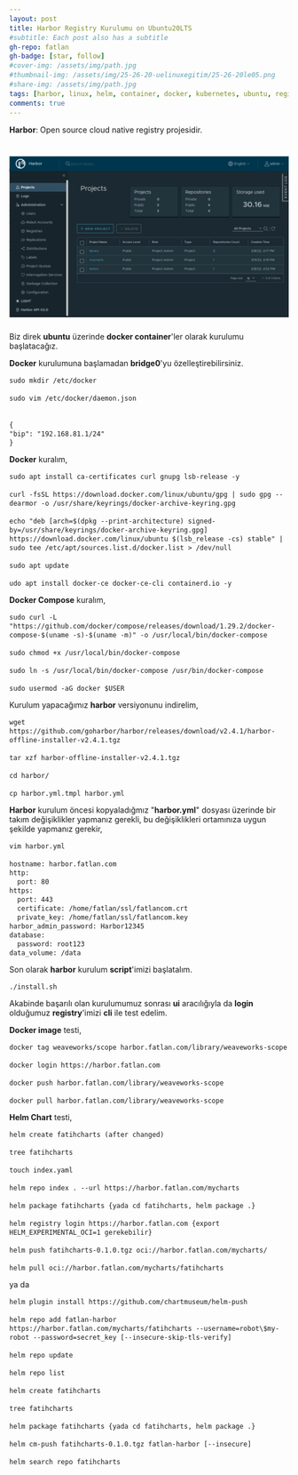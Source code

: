 ```yaml
---
layout: post
title: Harbor Registry Kurulumu on Ubuntu20LTS
#subtitle: Each post also has a subtitle
gh-repo: fatlan
gh-badge: [star, follow]
#cover-img: /assets/img/path.jpg
#thumbnail-img: /assets/img/25-26-20-uelinuxegitim/25-26-20le05.png
#share-img: /assets/img/path.jpg
tags: [harbor, linux, helm, container, docker, kubernetes, ubuntu, registry]
comments: true
---
```

**Harbor**: Open source cloud native registry projesidir.

# ![](/assets/img/hrbr-ins/harbor-ins.png)

Biz direk **ubuntu** üzerinde **docker container**'ler olarak kurulumu başlatacağız.

**Docker** kurulumuna başlamadan **bridge0**'yu özelleştirebilirsiniz.
~~~
sudo mkdir /etc/docker

sudo vim /etc/docker/daemon.json


{
"bip": "192.168.81.1/24"
}
~~~

**Docker** kuralım,
~~~
sudo apt install ca-certificates curl gnupg lsb-release -y

curl -fsSL https://download.docker.com/linux/ubuntu/gpg | sudo gpg --dearmor -o /usr/share/keyrings/docker-archive-keyring.gpg

echo "deb [arch=$(dpkg --print-architecture) signed-by=/usr/share/keyrings/docker-archive-keyring.gpg] https://download.docker.com/linux/ubuntu $(lsb_release -cs) stable" | sudo tee /etc/apt/sources.list.d/docker.list > /dev/null

sudo apt update

udo apt install docker-ce docker-ce-cli containerd.io -y
~~~

**Docker Compose** kuralım,
~~~
sudo curl -L "https://github.com/docker/compose/releases/download/1.29.2/docker-compose-$(uname -s)-$(uname -m)" -o /usr/local/bin/docker-compose

sudo chmod +x /usr/local/bin/docker-compose

sudo ln -s /usr/local/bin/docker-compose /usr/bin/docker-compose

sudo usermod -aG docker $USER
~~~

Kurulum yapacağımız **harbor** versiyonunu indirelim,
~~~
wget https://github.com/goharbor/harbor/releases/download/v2.4.1/harbor-offline-installer-v2.4.1.tgz

tar xzf harbor-offline-installer-v2.4.1.tgz

cd harbor/

cp harbor.yml.tmpl harbor.yml
~~~

**Harbor** kurulum öncesi kopyaladığmız "**harbor.yml**" dosyası üzerinde bir takım değişiklikler yapmanız gerekli, bu değişiklikleri ortamınıza uygun şekilde yapmanız gerekir,
~~~
vim harbor.yml

hostname: harbor.fatlan.com
http:
  port: 80
https:
  port: 443
  certificate: /home/fatlan/ssl/fatlancom.crt
  private_key: /home/fatlan/ssl/fatlancom.key
harbor_admin_password: Harbor12345
database:
  password: root123
data_volume: /data
~~~

Son olarak **harbor** kurulum **script**'imizi başlatalım.
~~~
./install.sh
~~~

Akabinde başarılı olan kurulumumuz sonrası **ui** aracılığıyla da **login** olduğumuz **registry**'imizi **cli** ile test edelim.

**Docker image** testi,
~~~
docker tag weaveworks/scope harbor.fatlan.com/library/weaveworks-scope

docker login https://harbor.fatlan.com

docker push harbor.fatlan.com/library/weaveworks-scope

docker pull harbor.fatlan.com/library/weaveworks-scope
~~~


**Helm Chart** testi,
~~~
helm create fatihcharts (after changed)

tree fatihcharts

touch index.yaml

helm repo index . --url https://harbor.fatlan.com/mycharts

helm package fatihcharts {yada cd fatihcharts, helm package .}

helm registry login https://harbor.fatlan.com {export HELM_EXPERIMENTAL_OCI=1 gerekebilir}

helm push fatihcharts-0.1.0.tgz oci://harbor.fatlan.com/mycharts/

helm pull oci://harbor.fatlan.com/mycharts/fatihcharts
~~~

ya da

~~~
helm plugin install https://github.com/chartmuseum/helm-push

helm repo add fatlan-harbor https://harbor.fatlan.com/mycharts/fatihcharts --username=robot\$my-robot --password=secret_key [--insecure-skip-tls-verify]

helm repo update

helm repo list

helm create fatihcharts

tree fatihcharts

helm package fatihcharts {yada cd fatihcharts, helm package .}

helm cm-push fatihcharts-0.1.0.tgz fatlan-harbor [--insecure]

helm search repo fatihcharts
~~~
